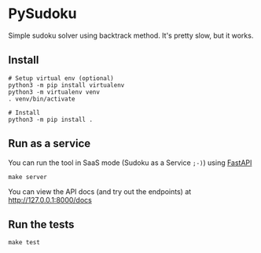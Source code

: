 # PySudoku

Simple sudoku solver using backtrack method.
It's pretty slow, but it works.

## Install

```shell
# Setup virtual env (optional)
python3 -m pip install virtualenv
python3 -m virtualenv venv
. venv/bin/activate

# Install
python3 -m pip install .
```

## Run as a service

You can run the tool in SaaS mode (Sudoku as a Service `;-)`) using [FastAPI](https://fastapi.tiangolo.com)

```shell
make server
```

You can view the API docs (and try out the endpoints) at http://127.0.0.1:8000/docs

## Run the tests

```shell
make test
```
